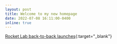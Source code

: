 ```yaml
---
layout: post
title: Welcome to my new homepage
date: 2022-07-08 16:11:00-0400
inline: true
---
```


[Rocket Lab back-to-back launches](https://www.rocketlabusa.com/missions/next-mission/){:target="\_blank"}
